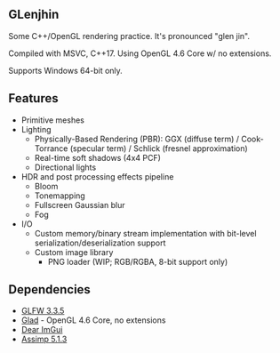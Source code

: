 ## GLenjhin

Some C++/OpenGL rendering practice. It's pronounced "glen jin".

Compiled with MSVC, C++17. Using OpenGL 4.6 Core w/ no extensions.

Supports Windows 64-bit only.

## Features

- Primitive meshes
- Lighting
  - Physically-Based Rendering (PBR): GGX (diffuse term) / Cook-Torrance (specular term) / Schlick (fresnel approximation)
  - Real-time soft shadows (4x4 PCF)
  - Directional lights
- HDR and post processing effects pipeline
  - Bloom
  - Tonemapping
  - Fullscreen Gaussian blur
  - Fog
- I/O
  - Custom memory/binary stream implementation with bit-level serialization/deserialization support
  - Custom image library
    - PNG loader (WIP; RGB/RGBA, 8-bit support only)

## Dependencies

- [GLFW 3.3.5](https://www.glfw.org/)
- [Glad](https://github.com/Dav1dde/glad) - OpenGL 4.6 Core, no extensions
- [Dear ImGui](https://github.com/ocornut/imgui)
- [Assimp 5.1.3](https://github.com/assimp/assimp)

